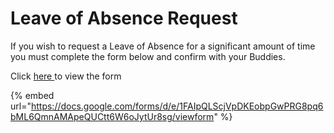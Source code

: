 # Leave of Absence Request

If you wish to request a Leave of Absence for a significant amount of time you must complete the form below and confirm with your Buddies. 

Click [here ](https://docs.google.com/forms/d/e/1FAIpQLScjVpDKEobpGwPRG8pq6bML6QmnAMApeQUCtt6W6oJytUr8sg/viewform)to view the form

{% embed url="https://docs.google.com/forms/d/e/1FAIpQLScjVpDKEobpGwPRG8pq6bML6QmnAMApeQUCtt6W6oJytUr8sg/viewform" %}

